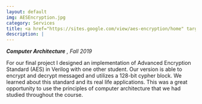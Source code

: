 ```yaml
---
layout: default
img: AESEncryption.jpg
category: Services
title: <a href="https://sites.google.com/view/aes-encryption/home" target="_blank">AES Encryption</a>
description: |
---
```

***Computer Architecture*** *, Fall 2019*

For our final project I designed an implementation of Advanced Encryption Standard (AES) in Verilog with one other student. Our version is able to encrypt and decrypt messaged and utilizes a 128-bit cypher block. We learned about this standard and its real life applications. This was a great opportunity to use the principles of computer architecture that we had studied throughout the course. 